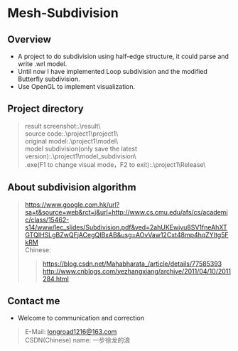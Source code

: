 # Mesh-Subdivision
## Overview
* A project to do subdivision using half-edge structure, it could parse and write .wrl model.  
* Until now I have implemented Loop subdivision and the modified Butterfly subdivision.  
* Use OpenGL to implement visualization.  
## Project directory
> result screenshot:.\result\  
> source code:.\project1\project1\  
> original model:.\project1\model\  
> model subdivision(only save the latest version):.\project1\model_subdivision\  
> .exe(F1 to  change visual mode，F2 to exit):.\project1\Release\  
## About subdivision algorithm
> https://www.google.com.hk/url?sa=t&source=web&rct=j&url=http://www.cs.cmu.edu/afs/cs/academic/class/15462-s14/www/lec_slides/Subdivision.pdf&ved=2ahUKEwjvu8SV1fneAhXTGTQIHSLgBZwQFjACegQIBxAB&usg=AOvVaw12Cxt48mp4hqZYItg5FkRM  
> Chinese:
>> https://blog.csdn.net/Mahabharata_/article/details/77585393
>> http://www.cnblogs.com/yezhangxiang/archive/2011/04/10/2011284.html
## Contact me
* Welcome to communication and correction
> E-Mail: longroad1216@163.com  
> CSDN(Chinese) name: 一步徐龙的浪
